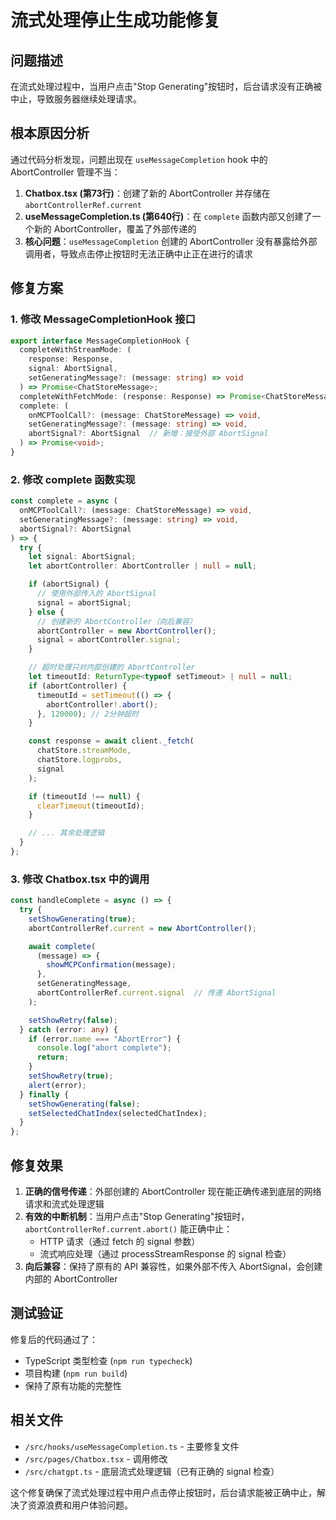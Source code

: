 # 流式处理停止生成功能修复

## 问题描述

在流式处理过程中，当用户点击"Stop Generating"按钮时，后台请求没有正确被中止，导致服务器继续处理请求。

## 根本原因分析

通过代码分析发现，问题出现在 `useMessageCompletion` hook 中的 AbortController 管理不当：

1. **Chatbox.tsx (第73行)**：创建了新的 AbortController 并存储在 `abortControllerRef.current`
2. **useMessageCompletion.ts (第640行)**：在 `complete` 函数内部又创建了一个新的 AbortController，覆盖了外部传递的
3. **核心问题**：`useMessageCompletion` 创建的 AbortController 没有暴露给外部调用者，导致点击停止按钮时无法正确中止正在进行的请求

## 修复方案

### 1. 修改 MessageCompletionHook 接口

```typescript
export interface MessageCompletionHook {
  completeWithStreamMode: (
    response: Response,
    signal: AbortSignal,
    setGeneratingMessage?: (message: string) => void
  ) => Promise<ChatStoreMessage>;
  completeWithFetchMode: (response: Response) => Promise<ChatStoreMessage>;
  complete: (
    onMCPToolCall?: (message: ChatStoreMessage) => void,
    setGeneratingMessage?: (message: string) => void,
    abortSignal?: AbortSignal  // 新增：接受外部 AbortSignal
  ) => Promise<void>;
}
```

### 2. 修改 complete 函数实现

```typescript
const complete = async (
  onMCPToolCall?: (message: ChatStoreMessage) => void,
  setGeneratingMessage?: (message: string) => void,
  abortSignal?: AbortSignal
) => {
  try {
    let signal: AbortSignal;
    let abortController: AbortController | null = null;

    if (abortSignal) {
      // 使用外部传入的 AbortSignal
      signal = abortSignal;
    } else {
      // 创建新的 AbortController（向后兼容）
      abortController = new AbortController();
      signal = abortController.signal;
    }

    // 超时处理只对内部创建的 AbortController
    let timeoutId: ReturnType<typeof setTimeout> | null = null;
    if (abortController) {
      timeoutId = setTimeout(() => {
        abortController!.abort();
      }, 120000); // 2分钟超时
    }

    const response = await client._fetch(
      chatStore.streamMode,
      chatStore.logprobs,
      signal
    );

    if (timeoutId !== null) {
      clearTimeout(timeoutId);
    }

    // ... 其余处理逻辑
  }
};
```

### 3. 修改 Chatbox.tsx 中的调用

```typescript
const handleComplete = async () => {
  try {
    setShowGenerating(true);
    abortControllerRef.current = new AbortController();

    await complete(
      (message) => {
        showMCPConfirmation(message);
      }, 
      setGeneratingMessage, 
      abortControllerRef.current.signal  // 传递 AbortSignal
    );

    setShowRetry(false);
  } catch (error: any) {
    if (error.name === "AbortError") {
      console.log("abort complete");
      return;
    }
    setShowRetry(true);
    alert(error);
  } finally {
    setShowGenerating(false);
    setSelectedChatIndex(selectedChatIndex);
  }
};
```

## 修复效果

1. **正确的信号传递**：外部创建的 AbortController 现在能正确传递到底层的网络请求和流式处理逻辑
2. **有效的中断机制**：当用户点击"Stop Generating"按钮时，`abortControllerRef.current.abort()` 能正确中止：
   - HTTP 请求（通过 fetch 的 signal 参数）
   - 流式响应处理（通过 processStreamResponse 的 signal 检查）
3. **向后兼容**：保持了原有的 API 兼容性，如果外部不传入 AbortSignal，会创建内部的 AbortController

## 测试验证

修复后的代码通过了：
- TypeScript 类型检查 (`npm run typecheck`)
- 项目构建 (`npm run build`)
- 保持了原有功能的完整性

## 相关文件

- `/src/hooks/useMessageCompletion.ts` - 主要修复文件
- `/src/pages/Chatbox.tsx` - 调用修改
- `/src/chatgpt.ts` - 底层流式处理逻辑（已有正确的 signal 检查）

这个修复确保了流式处理过程中用户点击停止按钮时，后台请求能被正确中止，解决了资源浪费和用户体验问题。